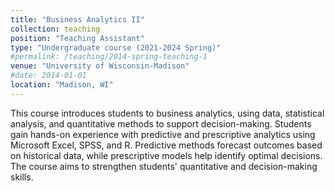 ```yaml
---
title: "Business Analytics II"
collection: teaching
position: "Teaching Assistant"
type: "Undergraduate course (2021-2024 Spring)"
#permalink: /teaching/2014-spring-teaching-1
venue: "University of Wisconsin-Madison"
#date: 2014-01-01
location: "Madison, WI"
---
```


This course introduces students to business analytics, using data, statistical analysis, and quantitative methods to support decision-making. Students gain hands-on experience with predictive and prescriptive analytics using Microsoft Excel, SPSS, and R. Predictive methods forecast outcomes based on historical data, while prescriptive models help identify optimal decisions. The course aims to strengthen students' quantitative and decision-making skills.


